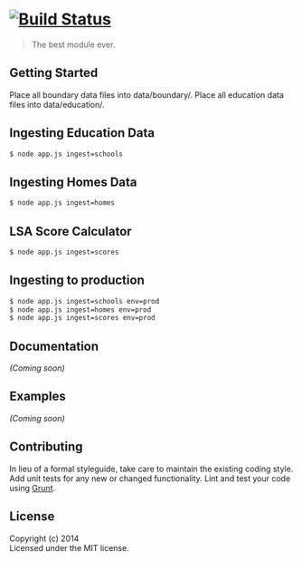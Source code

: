 #  [![Build Status](https://secure.travis-ci.org/ChrisL1200/lsa-ingest.png?branch=master)](http://travis-ci.org/ChrisL1200/lsa-ingest)

> The best module ever.


## Getting Started

Place all boundary data files into data/boundary/.
Place all education data files into data/education/.

## Ingesting Education Data

```sh
$ node app.js ingest=schools
```

## Ingesting Homes Data

```sh
$ node app.js ingest=homes
```

## LSA Score Calculator

```sh
$ node app.js ingest=scores
```

## Ingesting to production

```sh
$ node app.js ingest=schools env=prod
$ node app.js ingest=homes env=prod
$ node app.js ingest=scores env=prod
```

## Documentation

_(Coming soon)_


## Examples

_(Coming soon)_


## Contributing

In lieu of a formal styleguide, take care to maintain the existing coding style. Add unit tests for any new or changed functionality. Lint and test your code using [Grunt](http://gruntjs.com).


## License

Copyright (c) 2014   
Licensed under the MIT license.

